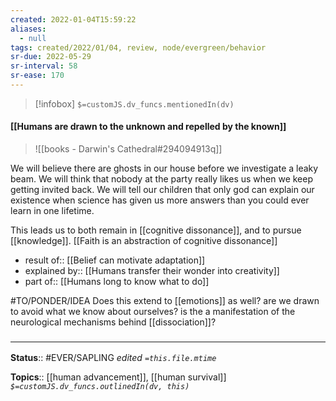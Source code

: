 ```yaml
---
created: 2022-01-04T15:59:22 
aliases:
  - null
tags: created/2022/01/04, review, node/evergreen/behavior
sr-due: 2022-05-29
sr-interval: 58
sr-ease: 170
---
```

> [!infobox]
`$=customJS.dv_funcs.mentionedIn(dv)`

#### [[Humans are drawn to the unknown and repelled by the known]] 

> ![[books - Darwin's Cathedral#294094913q]]

We will believe there are ghosts in our house before we investigate a leaky beam. We will think that nobody at the party really likes us when we keep getting invited back. We will tell our children that only god can explain our existence when science has given us more answers than you could ever learn in one lifetime.

This leads us to both remain in [[cognitive dissonance]], and to pursue [[knowledge]].
[[Faith is an abstraction of cognitive dissonance]]

- result of:: [[Belief can motivate adaptation]]
- explained by:: [[Humans transfer their wonder into creativity]]
- part of:: [[Humans long to know what to do]]

#TO/PONDER/IDEA Does this extend to [[emotions]] as well? are we drawn to avoid what we know about ourselves? is the a manifestation of the neurological mechanisms behind [[dissociation]]?
### <hr class="footnote"/>

**Status**:: #EVER/SAPLING 
*edited `=this.file.mtime`*

**Topics**:: [[human advancement]], [[human survival]]
*`$=customJS.dv_funcs.outlinedIn(dv, this)`*
